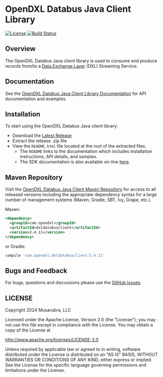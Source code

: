 # OpenDXL Databus Java Client Library

[![License](https://img.shields.io/badge/License-Apache%202.0-blue.svg)](https://opensource.org/licenses/Apache-2.0)
[![Build Status](https://github.com/opendxl/opendxl-databus-client-java/workflows/build/badge.svg?branch=master)](https://github.com/opendxl/opendxl-databus-client-java/actions)

## Overview

The OpenDXL Databus Java client library is used to consume and produce records from/to a [Data Exchange Layer](http://www.mcafee.com/us/solutions/data-exchange-layer.aspx)
(DXL) Streaming Service.

## Documentation

See the
[OpenDXL Databus Java Client Library Documentation](https://opendxl.github.io/opendxl-databus-client-java/docs/index.html)
for API documentation and examples.

## Installation

To start using the OpenDXL Databus Java client library:

* Download the [Latest Release](https://github.com/opendxl/opendxl-databus-client-java/releases/latest)
* Extract the release .zip file
* View the `README.html` file located at the root of the extracted files.
  * The `README` links to the documentation which includes installation instructions, API details, and samples.
  * The SDK documentation is also available on-line [here](https://opendxl.github.io/opendxl-databus-client-java/docs/index.html).

## Maven Repository

Visit the [OpenDXL Databus Java Client Maven Repository](https://search.maven.org/artifact/com.opendxl/dxldatabusclient) for
access to all released versions including the appropriate dependency syntax for a large number of management
systems (Maven, Gradle, SBT, Ivy, Grape, etc.).

Maven:

```xml
<dependency>
  <groupId>com.opendxl</groupId>
  <artifactId>dxldatabusclient</artifactId>
  <version>2.4.11</version>
</dependency>
```
or Gradle:
```groovy
compile 'com.opendxl:dxldatabusclient:2.4.11'
```

## Bugs and Feedback

For bugs, questions and discussions please use the
[GitHub Issues](https://github.com/opendxl/opendxl-databus-client-java/issues).

## LICENSE

Copyright 2024 Musarubra, LLC

Licensed under the Apache License, Version 2.0 (the "License"); you may not use this file except in compliance with the License. You may obtain a copy of the License at

http://www.apache.org/licenses/LICENSE-2.0

Unless required by applicable law or agreed to in writing, software distributed under the License is distributed on an "AS IS" BASIS, WITHOUT WARRANTIES OR CONDITIONS OF ANY KIND, either express or implied. See the License for the specific language governing permissions and limitations under the License.

